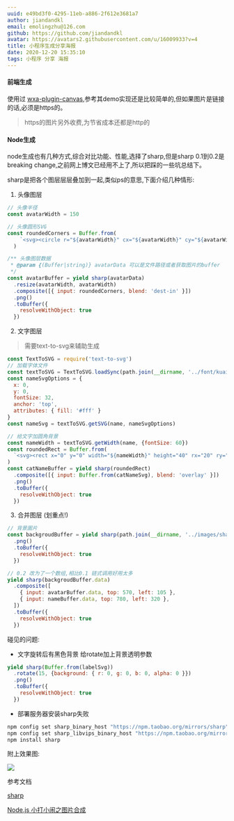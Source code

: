 ```yaml
---
uuid: e49bd3f0-4295-11eb-a886-2f612e3681a7
author: jiandandkl
email: emolingzhu@126.com
github: https://github.com/jiandandkl
avatar: https://avatars2.githubusercontent.com/u/16009933?v=4
title: 小程序生成分享海报
date: 2020-12-20 15:35:10
tags: 小程序 分享 海报
---
```


#### 前端生成
使用过 [wxa-plugin-canvas](https://github.com/jasondu/wxa-plugin-canvas),参考其demo实现还是比较简单的,但如果图片是链接的话,必须是https的。

> https的图片另外收费,为节省成本还都是http的

#### Node生成
node生成也有几种方式,综合对比功能、性能,选择了sharp,但是sharp 0.1到0.2是breaking change,之前网上博文已经用不上了,所以把踩的一些坑总结下。

sharp是把各个图层层层叠加到一起,类似ps的意思,下面介绍几种情形:

1. 头像图层
``` javascript
// 头像半径
const avatarWidth = 150

// 头像圆形SVG
const roundedCorners = Buffer.from(
    `<svg><circle r="${avatarWidth}" cx="${avatarWidth}" cy="${avatarWidth}"/></svg>`
  )

/** 头像图层数据
 * @param {(Buffer|string)} avatarData 可以是文件路径或者获取图片的buffer
 */
const avatarBuffer = yield sharp(avatarData)
  .resize(avatarWidth, avatarWidth)
  .composite([{ input: roundedCorners, blend: 'dest-in' }])
  .png()
  .toBuffer({
    resolveWithObject: true
  })

```

2. 文字图层
> 需要text-to-svg来辅助生成
``` javascript
const TextToSVG = require('text-to-svg')
// 加载字体文件
const textToSVG = TextToSVG.loadSync(path.join(__dirname, '../font/kuaile.ttf'))
const nameSvgOptions = {
  x: 0,
  y: 0,
  fontSize: 32,
  anchor: 'top',
  attributes: { fill: '#fff' }
}
const nameSvg = textToSVG.getSVG(name, nameSvgOptions)

// 给文字加圆角背景
const nameWidth = textToSVG.getWidth(name, {fontSize: 60})
const roundedRect = Buffer.from(
  `<svg><rect x="0" y="0" width="${nameWidth}" height="40" rx="20" ry="20" fill="#fdbc5e"/></svg>`
)
const catNameBuffer = yield sharp(roundedRect)
  .composite([{ input: Buffer.from(catNameSvg), blend: 'overlay' }])
  .png()
  .toBuffer({
    resolveWithObject: true
  })

```

3. 合并图层 (划重点!)
```javascript
// 背景圖片
const backgroudBuffer = yield sharp(path.join(__dirname, '../images/share.png'))
  .png()
  .toBuffer({
    resolveWithObject: true
  })

// 0.2 改为了一个数组,相比0.1 链式调用好用太多
yield sharp(backgroudBuffer.data)
  .composite([
    { input: avatarBuffer.data, top: 570, left: 105 },
    { input: nameBuffer.data, top: 780, left: 320 },
  ])
  .toBuffer({
    resolveWithObject: true
  })
```

碰见的问题:

* 文字旋转后有黑色背景
给rotate加上背景透明参数
```javascript
yield sharp(Buffer.from(labelSvg))
  .rotate(15, {background: { r: 0, g: 0, b: 0, alpha: 0 }})
  .png()
  .toBuffer({
    resolveWithObject: true
  })
```

* 部署服务器安装sharp失败

```bash
npm config set sharp_binary_host "https://npm.taobao.org/mirrors/sharp"
npm config set sharp_libvips_binary_host "https://npm.taobao.org/mirrors/sharp-libvips"
npm install sharp
```

附上效果图:

![](/img/dujun/remind.jpeg)


参考文档

[sharp](https://sharp.pixelplumbing.com)

[Node.js 小打小闹之图片合成](https://cloud.tencent.com/developer/article/1533431)